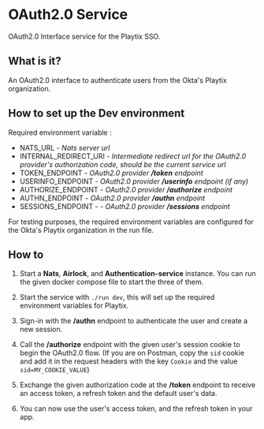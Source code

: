 # OAuth2.0 Service

OAuth2.0 Interface service for the Playtix SSO.

## What is it?

An OAuth2.0 interface to authenticate users from the Okta's Playtix organization.

## How to set up the Dev environment

Required environment variable :

- NATS_URL - _Nats server url_
- INTERNAL_REDIRECT_URI - _Intermediate redirect url for the OAuth2.0 provider's authorization code, should be the current service url_
- TOKEN_ENDPOINT - _OAuth2.0 provider **/token** endpoint_
- USERINFO_ENDPOINT - _OAuth2.0 provider **/userinfo** endpoint (if any)_
- AUTHORIZE_ENDPOINT - _OAuth2.0 provider **/authorize** endpoint_
- AUTHN_ENDPOINT - _OAuth2.0 provider **/authn** endpoint_
- SESSIONS_ENDPOINT - - _OAuth2.0 provider **/sessions** endpoint_

For testing purposes, the required environment variables are configured for
the Okta's Playtix organization in the run file.

## How to

1. Start a **Nats**, **Airlock**, and **Authentication-service** instance. You can run the given docker compose file to start the three of them.

2. Start the service with ```./run dev```, this will set up the required environment variables for Playtix.

2. Sign-in with the **/authn** endpoint to authenticate the user and create a new session.

3. Call the **/authorize** endpoint with the given user's session cookie to begin the OAuth2.0 flow. (If you are on Postman, copy the ```sid``` cookie and add it in the request headers with the key ```Cookie``` and the value ```sid=MY_COOKIE_VALUE```)

4. Exchange the given authorization code at the **/token** endpoint to receive an access token, a refresh token and the default user's data.

5. You can now use the user's access token, and the refresh token in your app.